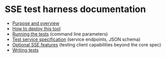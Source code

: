 # SSE test harness documentation

* [Purpose and overview](./overview.md)
* [How to deploy this tool](./deploying.md)
* [Running the tests](./running.md) (command line parameters)
* [Test service specification](./service_spec.md) (service endpoints, JSON schema)
* [Optional SSE features](./optional_features.md) (testing client capabilities beyond the core spec)
* [Writing tests](./writing_tests.md)
